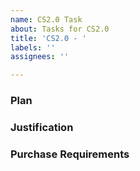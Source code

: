 ```yaml
---
name: CS2.0 Task
about: Tasks for CS2.0
title: 'CS2.0 - '
labels: ''
assignees: ''

---
```


### Plan
<!-- What is the plan. Provide a decent amount of detail. -->

### Justification
<!-- Why would you possibly want to do this. -->

### Purchase Requirements
<!-- List anything that would need to be purchased here and the rationale for it. -->
